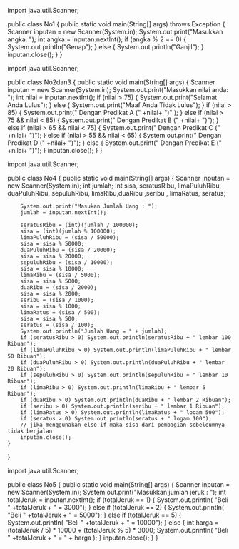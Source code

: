import java.util.Scanner;

public class No1 {
    public static void main(String[] args) throws Exception {
        Scanner inputan = new Scanner(System.in);
        System.out.print("Masukkan angka: ");
        int angka = inputan.nextInt();
        if (angka % 2 == 0) {
            System.out.println("Genap");
        } else {
            System.out.println("Ganjil");
        }
        inputan.close();
    }
    }

    
import java.util.Scanner;

public class No2dan3 {
    public static void main(String[] args) {
        Scanner inputan = new Scanner(System.in);
        System.out.print("Masukkan nilai anda: ");
        int nilai = inputan.nextInt();
        if (nilai > 75) {
            System.out.print("Selamat Anda Lulus");
        } else {
            System.out.print("Maaf Anda Tidak Lulus");
        }
        if (nilai > 85) {
            System.out.print(" Dengan Predikat A (" +nilai+ ")" );
        } else if (nilai > 75 && nilai < 85) {
            System.out.print(" Dengan Predikat B (" +nilai+ ")");
        } else if (nilai > 65 && nilai < 75) {
            System.out.print(" Dengan Predikat C (" +nilai+ ")");
        } else if (nilai > 55 && nilai < 65) {
            System.out.print(" Dengan Predikat D (" +nilai+ ")");
        } else {
            System.out.print(" Dengan Predikat E (" +nilai+ ")");
        }
        inputan.close();
    }
}


import java.util.Scanner;

public class No4 {
    public static void main(String[] args) {
        Scanner inputan = new Scanner(System.in);
        int jumlah;
        int sisa, seratusRibu, limaPuluhRibu, duaPuluhRibu, sepuluhRibu, limaRibu,duaRibu ,seribu , limaRatus, seratus;
       
        System.out.print("Masukan Jumlah Uang : ");
        jumlah = inputan.nextInt();
        
        seratusRibu = (int)(jumlah / 100000);
        sisa = (int)(jumlah % 100000);
        limaPuluhRibu = (sisa / 50000);
        sisa = sisa % 50000;
        duaPuluhRibu = (sisa / 20000);
        sisa = sisa % 20000;
        sepuluhRibu = (sisa / 10000);
        sisa = sisa % 10000;
        limaRibu = (sisa / 5000);
        sisa = sisa % 5000;
        duaRibu = (sisa / 2000);
        sisa = sisa % 2000;
        seribu = (sisa / 1000);
        sisa = sisa % 1000;
        limaRatus = (sisa / 500);
        sisa = sisa % 500;
        seratus = (sisa / 100);
        System.out.println("Jumlah Uang = " + jumlah);
        if (seratusRibu > 0) System.out.println(seratusRibu + " lembar 100 Ribuan");
        if (limaPuluhRibu > 0) System.out.println(limaPuluhRibu + " lembar 50 Ribuan");
        if (duaPuluhRibu > 0) System.out.println(duaPuluhRibu + " lembar 20 Ribuan");
        if (sepuluhRibu > 0) System.out.println(sepuluhRibu + " lembar 10 Ribuan");
        if (limaRibu > 0) System.out.println(limaRibu + " lembar 5 Ribuan");
        if (duaRibu > 0) System.out.println(duaRibu + " lembar 2 Ribuan");
        if (seribu > 0) System.out.println(seribu + " lembar 1 Ribuan");
        if (limaRatus > 0) System.out.println(limaRatus + " logam 500");
        if (seratus > 0) System.out.println(seratus + " logam 100");
        // jika menggunakan else if maka sisa dari pembagian sebeleumnya tidak berjalan
        inputan.close();
    }
}


import java.util.Scanner;

public class No5 {
    public static void main(String[] args) {
        Scanner inputan = new Scanner(System.in);
        System.out.print("Masukkan jumlah jeruk : ");
        int totalJeruk = inputan.nextInt();
        if (totalJeruk == 1) {
            System.out.println( "Beli " +totalJeruk + " = 3000");
        } else if (totalJeruk == 2) {
            System.out.println( "Beli " +totalJeruk + " = 5000");
        } else if (totalJeruk == 5) {
            System.out.println( "Beli " +totalJeruk + " = 10000");
        } else {
            int harga = (totalJeruk / 5) * 10000 + (totalJeruk % 5) * 3000;
            System.out.println( "Beli " +totalJeruk + " = " + harga );
        }
        inputan.close();
    }
}


